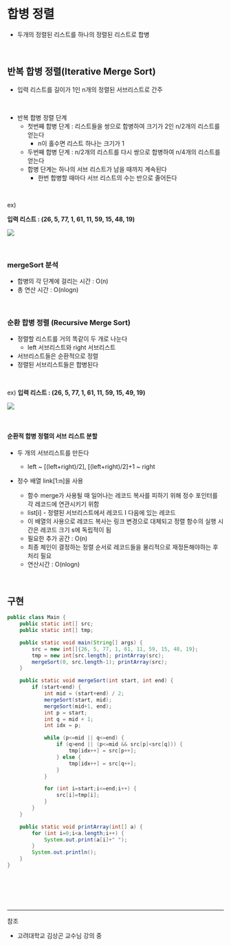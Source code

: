 # 합병 정렬


- 두개의 정렬된 리스트를 하나의 정렬된 리스트로 합병

<br/>

## 반복 합병 정렬(Iterative Merge Sort)

- 입력 리스트를 길이가 1인 n개의 정렬된 서브리스트로 간주
 
<br/>


- 반복 합병 정렬 단계
  - 첫번째 합병 단계 : 리스트들을 쌍으로 합병하여 크기가 2인 n/2개의 리스트를 얻는다
     - n이 홀수면 리스트 하나는 크기가 1
  - 두번째 합병 단계 : n/2개의 리스트를 다시 쌍으로 합병하여 n/4개의 리스트를 얻는다
  - 합병 단계는 하나의 서브 리스트가 남을 때까지 계속된다
     - 한번 합병할 때마다 서브 리스트의 수는 반으로 줄어든다
               
<br/>
 
ex)

 
**입력 리스트 : (26, 5, 77, 1, 61, 11, 59, 15, 48, 19)**

 
 
 ![](https://images.velog.io/images/cham/post/96d23d6b-3d2e-481e-9e93-a46080062bd9/image.png)

<br/>




### mergeSort 분석

 - 합병의 각 단계에 걸리는 시간 : O(n)
 - 총 연산 시간 : O(nlogn)


<br/>

### 순환 합병 정렬 (Recursive Merge Sort)

 - 정렬할 리스트를 거의 똑같이 두 개로 나눈다
   - left 서브리스트와 right 서브리스트
 - 서브리스트들은 순환적으로 정렬
 - 정렬된 서브리스트들은 합병된다
 
 
<br/>

ex)
**입력 리스트 : (26, 5, 77, 1, 61, 11, 59, 15, 49, 19)**

![](https://images.velog.io/images/cham/post/24379864-4004-4ef5-8624-bf748d475431/image.png)

<br/>

#### 순환적 합병 정렬의 서브 리스트 분할

 - 두 개의 서브리스트를 만든다
   - left ~ [(left+right)/2], [(left+right)/2]+1 ~ right
   
 - 정수 배열 link[1:n]을 사용
   - 함수 merge가 사용될 때 일어나는 레코드 복사를 피하기 위해 정수 포인터를 각 레코드에 연관시키기 위함
   - list[i] - 정렬된 서브리스트에서 레코드 I 다음에 있는 레코드
   - 이 배열의 사용으로 레코드 복사는 링크 변경으로 대체되고 정렬 함수의 실행 시간은 레코드 크기 s에 독립적이 됨
   - 필요한 추가 공간 : O(n)
   - 최종 체인이 결정하는 정렬 순서로 레코드들을 물리적으로 재정돈해야하는 후처리 필요
   - 연산시간 : O(nlogn)


<br/>

## 구현

```java
public class Main {
    public static int[] src;
    public static int[] tmp;

    public static void main(String[] args) {
        src = new int[]{26, 5, 77, 1, 61, 11, 59, 15, 48, 19};
        tmp = new int[src.length]; printArray(src);
        mergeSort(0, src.length-1); printArray(src);
    }

    public static void mergeSort(int start, int end) {
        if (start<end) {
            int mid = (start+end) / 2;
            mergeSort(start, mid);
            mergeSort(mid+1, end);
            int p = start;
            int q = mid + 1;
            int idx = p;

            while (p<=mid || q<=end) {
                if (q>end || (p<=mid && src[p]<src[q])) {
                    tmp[idx++] = src[p++];
                } else {
                    tmp[idx++] = src[q++];
                }
            }

            for (int i=start;i<=end;i++) {
                src[i]=tmp[i];
            }
        }
    }

    public static void printArray(int[] a) {
        for (int i=0;i<a.length;i++) {
            System.out.print(a[i]+" ");
        }
        System.out.println();
    }
}
```


<br/><br/><br/><br/>
   
---
참조
- 고려대학교 김상곤 교수님 강의 중